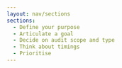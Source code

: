 ```yaml
---
layout: nav/sections
sections:
  - Define your purpose
  - Articulate a goal
  - Decide on audit scope and type
  - Think about timings
  - Prioritise
---
```

